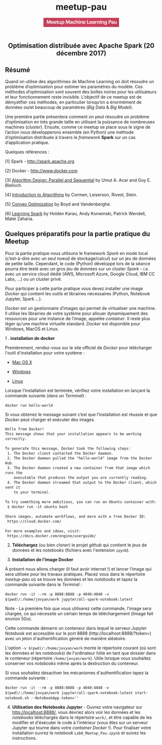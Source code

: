 <center><h1>meetup-pau</h1></center>

<center>
<a href="https://www.meetup.com/fr-FR/Meetup-Machine-Learning-Pau/" ><img src="img/meetup_ML_pau.png" style="float:center; max-width: 250px; display: inline"  alt="Meetup Machine Learning Pau"/></a>
</center>
<br>
<center><h2>Optimisation distribuée avec Apache Spark  (20 décembre 2017) </h2></center>

## Résumé 

Quand on utilise des algorithmes de Machine Learning on doit résoudre un problème d’optimisation pour estimer les paramètres du modèle. Ces méthodes d’optimisation sont souvent des boîtes noires pour les utilisateurs et leur fonctionnement reste invisible. L’objectif de ce meetup est de démystifier ces méthodes, en particulier lorsqu’on a énormément de données ou/et beaucoup de paramètres (_Big Data_ & _Big Model_).

Une première partie présentera comment on peut résoudre un problème d’optimisation en très grande taille en utilisant la puissance de nombreuses machines (_cluster_). Ensuite, comme ce meetup se place sous le signe de l’action nous développerons ensemble (en Python) une méthode d’optimisation distribuée à travers le _framework_ **Spark** sur un cas d’application pratique.

Quelques références :

[1] Spark - http://spark.apache.org

[2] Docker - http://www.docker.com

[3] [Algorithm Design: Parallel and Sequential](http://www.parallel-algorithms-book.com) by Umut A. Acar and Guy E. Blelloch.

[4] [Introduction to Algorithms](https://mitpress.mit.edu/sites/default/files/titles/sample/0262533057chap27.pdf) by Cormen, Leiserson, Rivest, Stein.

[5] [Convex Optimization](http://web.stanford.edu/~boyd/cvxbook/) by Boyd and Vandenberghe.

[6] [Learning Spark](http://github.com/databricks/learning-spark) by Holden Karau, Andy Konwinski, Patrick Wendell, Matei Zaharia.

## Quelques préparatifs pour la partie pratique du Meetup

Pour la partie pratique nous utilisons le framework _Spark_ en mode local (c’est-à-dire avec un seul noeud de stockage/calcul) sur un jeu de données de petite taille. Cependant, le code (Python) développé lors de la séance pourra être testé avec un gros jeu de données sur un cluster _Spark_ - _i.e._ avec un service cloud dédié (AWS, Microsoft Azure, Google Cloud, IBM CC Labs, …) ou un cluster privé.

Pour participer à cette partie pratique vous devez installer une image _Docker_ qui contient les outils et librairies nécessaires (Python, Notebook Jupyter, Spark …).

_Docker_ est un gestionnaire d’images qui permet de virtualiser une machine. Il utilise les librairies de votre système pour allouer dynamiquement des ressources pour une instance de l’image, appelée _container_. Il reste plus léger qu’une machine virtuelle standard. _Docker_ est disponible pour Windows, MacOS et Linux.

1 . **installation de docker**

Premièrement, rendez-vous sur le site officiel de _Docker_ pour télécharger l'outil d'installation pour votre système :

- [Mac OS X](http://store.docker.com/editions/community/docker-ce-desktop-mac)

- [Windows](http://store.docker.com/editions/community/docker-ce-desktop-windows)

- [Linux](http://www.docker.com)

Lorsque l’installation est terminée, vérifiez votre installation en lançant la commande suivante (dans un _Terminal_) :

```docker run hello-world```

Si vous obtenez le message suivant c’est que l’installation est réussie et que _Docker_ peut charger et exécuter des images.

```
Hello from Docker!
This message shows that your installation appears to be working correctly.

To generate this message, Docker took the following steps:
 1. The Docker client contacted the Docker daemon.
 2. The Docker daemon pulled the "hello-world" image from the Docker Hub.
 3. The Docker daemon created a new container from that image which runs the
    executable that produces the output you are currently reading.
 4. The Docker daemon streamed that output to the Docker client, which sent it
    to your terminal.

To try something more ambitious, you can run an Ubuntu container with:
 $ docker run -it ubuntu bash

Share images, automate workflows, and more with a free Docker ID:
 https://cloud.docker.com/

For more examples and ideas, visit:
 https://docs.docker.com/engine/userguide/
```
2. **Téléchargez** (ou bien _cloner_) le projet _github_ qui contient le jeux de données et les _notebooks_ (fichiers avec l'extension `ipynb`).

3. **Installation de l’image Docker**

À présent nous allons charger (il faut avoir internet !) et lancer l’image qui sera utilisée pour les travaux pratiques. Placez vous dans le répertoire _meetup-pau_ où se trouve les données et les _notebooks_ et tapez la commande suivante dans le _Terminal_ :

```docker run -it --rm -p 8888:8888 -p 4040:4040 -v $(pwd)/:/home/jovyan/work jupyter/all-spark-notebook:latest```

Note - La première fois que vous utiliserez cette commande, l'image sera chargée, ce qui nécessite un certain temps de téléchargement (límage fait environ 5Go).

Cette commande démarre un conteneur dans lequel le serveur _Jupyter Notebook_ est accessible sur le port 8888 (http://localhost:8888/?token=) avec un jeton d'authentification généré de manière aléatoire.

L'option `-v $(pwd)/:/home/jovyan/work` monte le répertoire courant (où sont les données et les _notebooks_) de l'ordinateur hôte en tant que dossier dans le conteneur (répertoire `/home/jovyan/work`). Utile lorsque vous souhaitez conserver vos _notebooks_ même après la destruction du conteneur.

Si vous souhaitez désactiver les mécanismes d'authentification tapez la commande suivante :

```docker run -it --rm -p 8888:8888 -p 4040:4040 -v $(pwd)/:/home/jovyan/work jupyter/all-spark-notebook:latest start-notebook.sh --NotebookApp.token=''```

4. **Utilisation des Notebooks Jupyter** - Ouvrez votre navigateur sur [http://localhost:8888/](http://localhost:8888/), vous devriez alors voir les données et les _notebooks_ téléchargés dans le répertoire `work/`, et être capable de les modifier et d'éxécuter le code à l'intérieur (vous êtes sur un serveur Jupyter qui tourne dans votre _container_ _Docker_ !). Pour finaliser votre installation ouvrez le _notebook_ `Lab0_Meetup_Pau.ipynb` et suivez les instructions.



